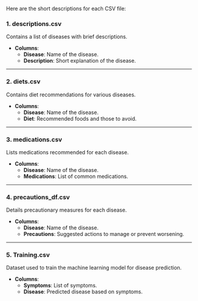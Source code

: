 Here are the short descriptions for each CSV file:

### **1. descriptions.csv**
Contains a list of diseases with brief descriptions.

- **Columns**: 
  - **Disease**: Name of the disease.
  - **Description**: Short explanation of the disease.
  
---

### **2. diets.csv**
Contains diet recommendations for various diseases.

- **Columns**: 
  - **Disease**: Name of the disease.
  - **Diet**: Recommended foods and those to avoid.

---

### **3. medications.csv**
Lists medications recommended for each disease.

- **Columns**: 
  - **Disease**: Name of the disease.
  - **Medications**: List of common medications.

---

### **4. precautions_df.csv**
Details precautionary measures for each disease.

- **Columns**: 
  - **Disease**: Name of the disease.
  - **Precautions**: Suggested actions to manage or prevent worsening.

---

### **5. Training.csv**
Dataset used to train the machine learning model for disease prediction.

- **Columns**: 
  - **Symptoms**: List of symptoms.
  - **Disease**: Predicted disease based on symptoms.

